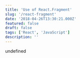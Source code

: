 ```yaml
---
title: 'Use of React.Fragment'
slug: '/react-fragment'
date: '2018-04-26T13:30:21.000Z'
featured: false
draft: false
tags: ['React', 'JavaScript']
description: ''
---
```


undefined
